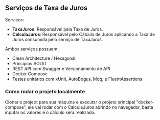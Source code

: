 ## Serviços de Taxa de Juros

Serviços:
 - **TaxaJuros**: Responsável pela Taxa de Juros.
 - **CalculaJuros**: Responsável pelo Cálculo de Juros aplicando a Taxa de Juros consumida pelo serviço de TaxaJuros.
 
Ambos serviços possuem:
- Clean Architecture / Hexagonal
- Princípios SOLID
- REST API com Swagger e Versionamento de API
- Docker Compose
- Testes unitários com xUnit, AutoBogus, Moq, e FluentAssertions

### Como rodar o projeto localmente

Clonar o projeot para sua máquina e executar o projeto principal "docker-compose", ele vai rodar com o CalculaJuros abrindo no navegador, basta inputar os valores e o cálculo será realizado.
